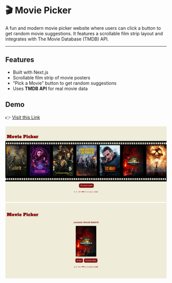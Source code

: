# 🎬 Movie Picker 

A fun and modern movie picker website where users can click a button to get random movie suggestions. It features a scrollable film strip layout and integrates with The Movie Database (TMDB) API.

---

##  Features

- Built with Next.js
- Scrollable film strip of movie posters
- “Pick a Movie” button to get random suggestions
-  Uses **TMDB API** for real movie data

##  Demo

👉 [Visit this Link](https://ur-movie-picker.vercel.app/)

![App Screenshot 1](./assets/1.png)
![App Screenshot 2](./assets/2.png)







